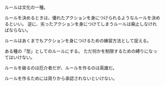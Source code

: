 ルールは文化の一種。

ルールを決めるときは、優れたアクションを身につけられるようなルールを決めるといい。
逆に、劣ったアクションを身につけてしまうルールは廃止しなければならない。

ルールはあくまでもアクションを身につけるための練習方法として捉える。

ある種の「型」としてのルールにする。
ただ何かを制限するための縛りになってはいけない。

ルールを破るのは厄介者だが、ルールを作るのは英雄だ。

ルールを作るためには周りから承認されないといけない。
